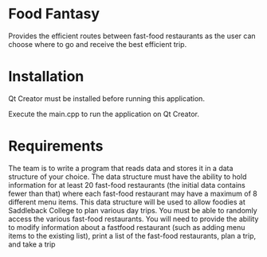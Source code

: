 # Food Fantasy
Provides the efficient routes between fast-food restaurants as the user can choose where to go and receive the best efficient trip.

# Installation
Qt Creator must be installed before running this application.

Execute the main.cpp to run the application on Qt Creator.

# Requirements
The team is to write a program that reads data and stores it in a data
structure of your choice. The data structure must have the ability to
hold information for at least 20 fast-food restaurants (the initial data
contains fewer than that) where each fast-food restaurant may have a
maximum of 8 different menu items. This data structure will be used
to allow foodies at Saddleback College to plan various day trips. You
must be able to randomly access the various fast-food restaurants.
You will need to provide the ability to modify information about a fastfood restaurant
(such as adding menu items to the existing list), print
a list of the fast-food restaurants, plan a trip, and take a trip
